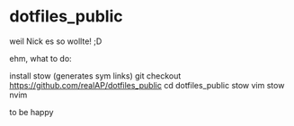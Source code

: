 # dotfiles_public
weil Nick es so wollte! ;D

ehm, what to do:

install stow (generates sym links)
git checkout https://github.com/realAP/dotfiles_public
cd dotfiles_public
stow vim
stow nvim

to be happy
